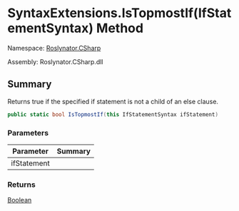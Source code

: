# SyntaxExtensions\.IsTopmostIf\(IfStatementSyntax\) Method

Namespace: [Roslynator.CSharp](../../README.md)

Assembly: Roslynator\.CSharp\.dll

## Summary

Returns true if the specified if statement is not a child of an else clause\.

```csharp
public static bool IsTopmostIf(this IfStatementSyntax ifStatement)
```

### Parameters

| Parameter | Summary |
| --------- | ------- |
| ifStatement | |

### Returns

[Boolean](https://docs.microsoft.com/en-us/dotnet/api/system.boolean)




